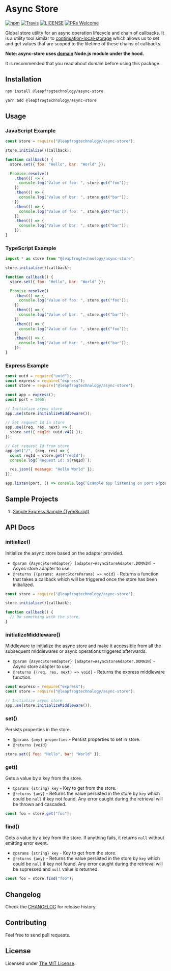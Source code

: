 # Async Store

[![npm](https://img.shields.io/npm/v/@leapfrogtechnology/async-store.svg?style=flat-square)](https://www.npmjs.com/package/@leapfrogtechnology/async-store)
[![Travis](https://img.shields.io/travis/com/leapfrogtechnology/async-store.svg?style=flat-square)](https://travis-ci.com/leapfrogtechnology/async-store)
[![LICENSE](https://img.shields.io/github/license/leapfrogtechnology/async-store.svg?style=flat-square)](https://github.com/leapfrogtechnology/async-store/blob/master/LICENSE)
[![PRs Welcome](https://img.shields.io/badge/PRs-welcome-brightgreen.svg?style=flat-square)](https://github.com/leapfrogtechnology/async-store#contributing)

Global store utility for an async operation lifecycle and chain of callbacks. It is a utility tool similar to [continuation-local-storage](https://github.com/othiym23/node-continuation-local-storage) which allows us to set and get values that are scoped to the lifetime of these chains of callbacks.

**Note: async-store uses [domain](https://nodejs.org/api/domain.html) Node.js module under the hood.**

It is recommended that you read about domain before using this package.

## Installation

```sh
npm install @leapfrogtechnology/async-store
```

```sh
yarn add @leapfrogtechnology/async-store
```

## Usage

### JavaScript Example

```js
const store = require("@leapfrogtechnology/async-store");

store.initialize()(callback);

function callback() {
  store.set({ foo: "Hello", bar: "World" });

  Promise.resolve()
    .then(() => {
      console.log("Value of foo: ", store.get("foo"));
    })
    .then(() => {
      console.log("Value of bar: ", store.get("bar"));
    })
    .then(() => {
      console.log("Value of foo: ", store.get("foo"));
    })
    .then(() => {
      console.log("Value of bar: ", store.get("bar"));
    });
}
```

### TypeScript Example

```js
import * as store from "@leapfrogtechnology/async-store";

store.initialize()(callback);

function callback() {
  store.set({ foo: "Hello", bar: "World" });

  Promise.resolve()
    .then(() => {
      console.log("Value of foo: ", store.get("foo"));
    })
    .then(() => {
      console.log("Value of bar: ", store.get("bar"));
    })
    .then(() => {
      console.log("Value of foo: ", store.get("foo"));
    })
    .then(() => {
      console.log("Value of bar: ", store.get("bar"));
    });
}
```

### Express Example

```js
const uuid = require("uuid");
const express = require("express");
const store = require("@leapfrogtechnology/async-store");

const app = express();
const port = 3000;

// Initialize async store
app.use(store.initializeMiddleware());

// Set request Id in store
app.use((req, res, next) => {
  store.set({ reqId: uuid.v4() });
});

// Get request Id from store
app.get("/", (req, res) => {
  const reqId = store.get("reqId");
  console.log(`Request Id: ${reqId}`);

  res.json({ message: "Hello World" });
});

app.listen(port, () => console.log(`Example app listening on port ${port}!`));
```

## Sample Projects

1. [Simple Express Sample (TypeScript)](examples/express-ts)

## API Docs

### initialize()

Initialize the async store based on the adapter provided.

- `@param {AsyncStoreAdapter} [adapter=AsyncStoreAdapter.DOMAIN]` - Async store adapter to use.
- `@returns {(params: AsyncStoreParams) => void}` - Returns a function that takes a callback which will be triggered once the store has been initialized.

```js
const store = require("@leapfrogtechnology/async-store");

store.initialize()(callback);

function callback() {
  // Do something with the store.
}
```

### initializeMiddleware()

Middleware to initialize the async store and make it accessible from all the subsequent middlewares or async operations triggered afterwards.

- `@param {AsyncStoreAdapter} [adapter=AsyncStoreAdapter.DOMAIN]` - Async store adapter to use.
- `@returns {(req, res, next) => void}` - Returns the express middleware function.

```js
const express = require("express");
const store = require("@leapfrogtechnology/async-store");

// Initialize async store
app.use(store.initializeMiddleware());
```

### set()

Persists properties in the store.

- `@params {any} properties` - Persist properties to set in store.
- `@returns {void}`

```js
store.set({ foo: "Hello", bar: "World" });
```

### get()

Gets a value by a key from the store.

- `@params {string} key` - Key to get from the store.
- `@returns {any}` - Returns the value persisted in the store by `key` which could be `null` if key not found. Any error caught during the retrieval will be thrown and cascaded.

```js
const foo = store.get("foo");
```

### find()

Gets a value by a key from the store. If anything fails, it returns `null` without emitting error event.

- `@params {string} key` - Key to get from the store.
- `@returns {any}` - Returns the value persisted in the store by `key` which could be `null` if key not found. Any error caught during the retrieval will be supressed and `null` value is returned.

```js
const foo = store.find("foo");
```

## Changelog

Check the [CHANGELOG](CHANGELOG.md) for release history.

## Contributing

Feel free to send pull requests.

## License

Licensed under [The MIT License](LICENSE).
